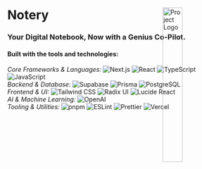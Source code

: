 <div id="top">

<!-- HEADER STYLE: MODERN -->
<div align="left" style="position: relative; width: 100%; height: 100%; ">
<img src="public/Notery_Logo_Light.png" width="30%" style="position: absolute; top: 0; right: 0;" alt="Project Logo"/>

<h1><strong>Notery</strong></h1>

<h3>Your Digital Notebook, Now with a Genius Co-Pilot.</h3>

<!-- BADGES -->
<!-- local repository, no metadata badges. -->

<h4>Built with the tools and technologies:</h4>

<em>Core Frameworks & Languages:</em>
<img src="https://img.shields.io/badge/Next.js-000000.svg?style=for-the-badge&logo=nextdotjs&logoColor=white" alt="Next.js">
<img src="https://img.shields.io/badge/React-20232A.svg?style=for-the-badge&logo=react&logoColor=61DAFB" alt="React">
<img src="https://img.shields.io/badge/TypeScript-3178C6.svg?style=for-the-badge&logo=typescript&logoColor=white" alt="TypeScript">
<img src="https://img.shields.io/badge/JavaScript-F7DF1E.svg?style=for-the-badge&logo=javascript&logoColor=black" alt="JavaScript">
<br>
<em>Backend & Database:</em>
<img src="https://img.shields.io/badge/Supabase-3FCF8E.svg?style=for-the-badge&logo=supabase&logoColor=white" alt="Supabase">
<img src="https://img.shields.io/badge/Prisma-2D3748.svg?style=for-the-badge&logo=prisma&logoColor=white" alt="Prisma">
<img src="https://img.shields.io/badge/PostgreSQL-4169E1.svg?style=for-the-badge&logo=postgresql&logoColor=white" alt="PostgreSQL">
<br>
<em>Frontend & UI:</em>
<img src="https://img.shields.io/badge/Tailwind_CSS-06B6D4.svg?style=for-the-badge&logo=tailwindcss&logoColor=white" alt="Tailwind CSS">
<img src="https://img.shields.io/badge/Radix_UI-161618.svg?style=for-the-badge&logo=radix-ui&logoColor=white" alt="Radix UI">
<img src="https://img.shields.io/badge/Lucide_React-5A67D8.svg?style=for-the-badge&logo=lucide&logoColor=white" alt="Lucide React">
<br>
<em>AI & Machine Learning:</em>
<img src="https://img.shields.io/badge/OpenAI-412991.svg?style=for-the-badge&logo=openai&logoColor=white" alt="OpenAI">
<br>
<em>Tooling & Utilities:</em>
<img src="https://img.shields.io/badge/pnpm-F69220.svg?style=for-the-badge&logo=pnpm&logoColor=white" alt="pnpm">
<img src="https://img.shields.io/badge/ESLint-4B32C3.svg?style=for-the-badge&logo=eslint&logoColor=white" alt="ESLint">
<img src="https://img.shields.io/badge/Prettier-F7B93E.svg?style=for-the-badge&logo=prettier&logoColor=black" alt="Prettier">
<img src="https://img.shields.io/badge/Vercel-000000?style=for-the-badge&logo=vercel&logoColor=white" alt="Vercel">

</div>
</div>
<br clear="right">

---




## ⚛️ Table of Contents

- [Overview](#-overview)
- [Features](#-features)
- [Project Structure](#-project-structure)
- [Getting Started](#-getting-started)
  - [Prerequisites](#-prerequisites)
  - [Installation](#-installation)
  - [Usage](#-usage)
- [Roadmap](#-roadmap)
  - [Core Functionality](#core-functionality)
  - [AI Enhancements](#ai-enhancements)
  - [Quality of Life](#quality-of-life)
- [Contributing](#️-contributing)
- [License](#-license)


---

<div align="center">

## 🔮 Overview

<strong>Notery</strong> is a powerful, <strong>full-stack</strong> web application that redefines the note-taking experience. Users can effortlessly create and manage their notes with a <strong>real-time, auto-saving editor</strong>. The standout feature is an integrated <strong>AI assistant</strong> that can answer questions and provide insights by analyzing the content across all of a user's notes. The app is built on a modern architecture featuring <strong>Next.js</strong> for the frontend and backend, <strong>Supabase</strong> for secure user authentication, and <strong>Prisma</strong> as the ORM for database interactions.

</div>

---

## 💫 Features

| Feature                 | Description                                                                                                                                                             |
| :---------------------- | :---------------------------------------------------------------------------------------------------------------------------------------------------------------------- |
| **📝 Real-Time Editor** | Create and edit notes with an auto-saving mechanism that updates your work every 1.5 seconds, ensuring you never lose your progress.                                         |
| **🤖 AI Assistant** | Ask questions and get intelligent answers based on the content of all your notes. The AI can analyze your entire collection to find information and provide insights. |
| **🔐 Authentication** | Secure user authentication system for signing up, logging in, and logging out, ensuring that your notes are private and accessible only to you. |
| **🔍 Fuzzy Search** | Quickly find the notes you're looking for with a powerful fuzzy search feature integrated into the sidebar.                                                                   |
| **🌓 Light/Dark Mode** | Switch between light and dark themes to match your preference and reduce eye strain. The theme is saved across your sessions.                                               |
| **📱 Responsive Design** | A fully responsive interface that works seamlessly on both desktop and mobile devices, providing a consistent experience everywhere.   |

---

## 🌌 Project Structure

```sh
.
├── README.md
├── components.json
├── next.config.ts
├── package.json
├── postcss.config.mjs
├── public
│   ├── Notery_Logo_Dark.png
│   └── Notery_Logo_Light.png
├── src
│   ├── actions
│   │   ├── notes.ts
│   │   └── users.ts
│   ├── app
│   │   ├── api
│   │   │   ├── create-new-note
│   │   │   │   └── route.ts
│   │   │   └── fetch-newest-note
│   │   │       └── route.ts
│   │   ├── favicon.ico
│   │   ├── layout.tsx
│   │   ├── login
│   │   │   └── page.tsx
│   │   ├── page.tsx
│   │   └── sign-up
│   │       └── page.tsx
│   ├── auth
│   │   └── server.ts
│   ├── components
│   │   ├── AppSidebar.tsx
│   │   ├── AskAIButton.tsx
│   │   ├── AuthForm.tsx
│   │   ├── DarkModeToggle.tsx
│   │   ├── DeleteNoteButton.tsx
│   │   ├── Header.tsx
│   │   ├── LogOutButton.tsx
│   │   ├── NewNoteButton.tsx
│   │   ├── NoteTextInput.tsx
│   │   ├── SelectNoteButton.tsx
│   │   ├── SidebarGroupContent.tsx
│   │   ├── ThemeLogo.tsx
│   │   └── ui
│   │       ├── alert-dialog.tsx
│   │       ├── button.tsx
│   │       ├── card.tsx
│   │       ├── collapsible.tsx
│   │       ├── dialog.tsx
│   │       ├── dropdown-menu.tsx
│   │       ├── input.tsx
│   │       ├── label.tsx
│   │       ├── separator.tsx
│   │       ├── sheet.tsx
│   │       ├── sidebar.tsx
│   │       ├── skeleton.tsx
│   │       ├── sonner.tsx
│   │       ├── textarea.tsx
│   │       └── tooltip.tsx
│   ├── db
│   │   ├── migrations
│   │   │   ├── 20250802100908_init
│   │   │   │   └── migration.sql
│   │   │   └── migration_lock.toml
│   │   ├── prisma.ts
│   │   └── schema.prisma
│   ├── hooks
│   │   ├── use-mobile.ts
│   │   └── useNote.tsx
│   ├── lib
│   │   ├── constants.ts
│   │   └── utils.ts
│   ├── middleware.ts
│   ├── openai
│   │   └── index.ts
│   ├── providers
│   │   ├── NoteProvider.tsx
│   │   └── ThemeProvider.tsx
│   └── styles
│       ├── ai-response.css
│       ├── globals.css
│       └── utils.ts
└── tsconfig.json


```

## ⚡ Getting Started

### 💠 Prerequisites

- [Node.js](https://nodejs.org/) (v18 or higher)
- [pnpm](https://pnpm.io/)

### 🔷 Installation

1.  **Clone the repository:**

    ```sh
    git clone [https://github.com/shahmir-zaman/notery.git](https://github.com/shahmir-zaman/notery.git)
    ```

2.  **Navigate to the project directory:**

    ```sh
    cd notery
    ```

3.  **Install the dependencies:**

    ```sh
    pnpm install
    ```

4.  **Set up your environment variables:**

    Create a `.env.local` file in the root of the project and add the following:

    ```
    DATABASE_URL="your_postgresql_database_url"
    SUPABASE_URL="your_supabase_url"
    SUPABASE_ANON_KEY="your_supabase_anon_key"
    OPENAI_API_KEY="your_openai_api_key"
    NEXT_PUBLIC_BASE_URL="http://localhost:3000"
    ```

5.  **Run the database migrations:**

    ```sh
    pnpm migrate
    ```

### 🔹 Usage

Run the development server with:

```sh
pnpm dev
```

Open [http://localhost:3000](http://localhost:3000) with your browser to see the result.

---

## 🌀 Roadmap

Here are some of the planned features and improvements for Notery. Contributions are welcome!

### **Core Functionality**
- [ ] **Rich Text Editing**: Implement a full rich text editor to allow for formatting options like **bold**, *italics*, `code blocks`, and lists within notes.
- [ ] **Note Organization**: Add the ability to create folders or apply tags to notes for better organization and filtering.
- [ ] **Note Sharing**: Allow users to share a read-only or editable version of a note via a public link or with another Notery user.
- [ ] **Export Options**: Add functionality to export single notes or all notes as Markdown (`.md`) or PDF files.

### **AI Enhancements**
- [ ] **AI-Powered Summarization**: Add a feature to have the AI generate a concise summary of a long note.
- [ ] **Contextual AI Suggestions**: As a user types, have the AI suggest relevant information from other notes in real-time.
- [ ] **AI Tagging**: Implement an AI feature that automatically suggests relevant tags for a note based on its content.

### **Quality of Life**
- [ ] **Improved Mobile UI**: Enhance the mobile sidebar and editor for a more intuitive experience on smaller screens.
- [ ] **Command Menu**: Add a command menu (e.g., accessible with `Ctrl+K`) for quick navigation and actions like creating a new note or searching.
- [ ] **Version History**: Allow users to view and revert to previous versions of a note.

---

## ✴️ Contributing

Contributions are what make the open-source community such an amazing place to learn, inspire, and create. Any contributions you make are **greatly appreciated**.

If you have a suggestion that would make this better, please fork the repo and create a pull request. You can also simply open an issue with the tag "enhancement".

1.  Fork the Project
2.  Create your Feature Branch (`git checkout -b feature/AmazingFeature`)
3.  Commit your Changes (`git commit -m 'Add some AmazingFeature'`)
4.  Push to the Branch (`git push origin feature/AmazingFeature`)
5.  Open a Pull Request

---
## ⭐ License

This project is dual-licensed.

For open-source and personal projects, Notery is licensed under the **AGPLv3**. You can view the full license text in the [LICENSE](LICENSE) file.

For commercial use in proprietary applications, a separate commercial license is required. Please contact [zshahmir5@gmail.com] for more information on obtaining a commercial license.

---
[back-to-top]: https://img.shields.io/badge/-BACK_TO_TOP-151515?style=flat-square


---
